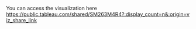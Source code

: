 You can access the visualization here https://public.tableau.com/shared/SM263M4R4?:display_count=n&:origin=viz_share_link
